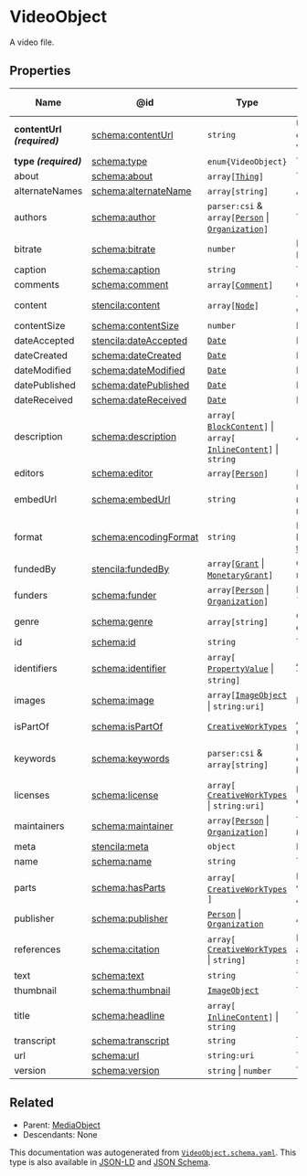 # VideoObject

A video file.

## Properties

| Name                        | @id                                                                   | Type                                                                                                         | Description                                                                                                              | Inherited from                 |
| --------------------------- | --------------------------------------------------------------------- | ------------------------------------------------------------------------------------------------------------ | ------------------------------------------------------------------------------------------------------------------------ | ------------------------------ |
| **contentUrl _(required)_** | [schema:contentUrl](https://schema.org/contentUrl)                    | `string`                                                                                                     | URL for the actual bytes of the media object, for example the image file or video file.                                  | [MediaObject](./MediaObject)   |
| **type _(required)_**       | [schema:type](https://schema.org/type)                                | `enum{`​`VideoObject`​`}`                                                                                    | The name of the type.                                                                                                    | [Entity](./Entity)             |
| about                       | [schema:about](https://schema.org/about)                              | `array[`​[`Thing`](./Thing)​`]`                                                                              | The subject matter of the content.                                                                                       | [CreativeWork](./CreativeWork) |
| alternateNames              | [schema:alternateName](https://schema.org/alternateName)              | `array[`​`string`​`]`                                                                                        | Alternate names (aliases) for the item.                                                                                  | [Thing](./Thing)               |
| authors                     | [schema:author](https://schema.org/author)                            | `parser:csi` & `array[`​[`Person`](./Person) \| [`Organization`](./Organization)​`]`                         | The authors of this creative work.                                                                                       | [CreativeWork](./CreativeWork) |
| bitrate                     | [schema:bitrate](https://schema.org/bitrate)                          | `number`                                                                                                     | Bitrate in megabits per second (Mbit/s, Mb/s, Mbps).                                                                     | [MediaObject](./MediaObject)   |
| caption                     | [schema:caption](https://schema.org/caption)                          | `string`                                                                                                     | The caption for this video recording.                                                                                    | [VideoObject](./VideoObject)   |
| comments                    | [schema:comment](https://schema.org/comment)                          | `array[`​[`Comment`](./Comment)​`]`                                                                          | Comments about this creative work.                                                                                       | [CreativeWork](./CreativeWork) |
| content                     | [stencila:content](https://schema.stenci.la/content.jsonld)           | `array[`​[`Node`](./Node)​`]`                                                                                | The structured content of this creative work c.f. property \`text\`.                                                     | [CreativeWork](./CreativeWork) |
| contentSize                 | [schema:contentSize](https://schema.org/contentSize)                  | `number`                                                                                                     | File size in megabits (Mbit, Mb).                                                                                        | [MediaObject](./MediaObject)   |
| dateAccepted                | [stencila:dateAccepted](https://schema.stenci.la/dateAccepted.jsonld) | [`Date`](./Date)                                                                                             | Date/time of acceptance.                                                                                                 | [CreativeWork](./CreativeWork) |
| dateCreated                 | [schema:dateCreated](https://schema.org/dateCreated)                  | [`Date`](./Date)                                                                                             | Date/time of creation.                                                                                                   | [CreativeWork](./CreativeWork) |
| dateModified                | [schema:dateModified](https://schema.org/dateModified)                | [`Date`](./Date)                                                                                             | Date/time of most recent modification.                                                                                   | [CreativeWork](./CreativeWork) |
| datePublished               | [schema:datePublished](https://schema.org/datePublished)              | [`Date`](./Date)                                                                                             | Date of first publication.                                                                                               | [CreativeWork](./CreativeWork) |
| dateReceived                | [schema:dateReceived](https://schema.org/dateReceived)                | [`Date`](./Date)                                                                                             | Date/time that work was received.                                                                                        | [CreativeWork](./CreativeWork) |
| description                 | [schema:description](https://schema.org/description)                  | `array[`​[`BlockContent`](./BlockContent)​`]` \| `array[`​[`InlineContent`](./InlineContent)​`]` \| `string` | A description of the item.                                                                                               | [Thing](./Thing)               |
| editors                     | [schema:editor](https://schema.org/editor)                            | `array[`​[`Person`](./Person)​`]`                                                                            | People who edited the \`CreativeWork\`.                                                                                  | [CreativeWork](./CreativeWork) |
| embedUrl                    | [schema:embedUrl](https://schema.org/embedUrl)                        | `string`                                                                                                     | URL that can be used to embed the media on a web page via a specific media player.                                       | [MediaObject](./MediaObject)   |
| format                      | [schema:encodingFormat](https://schema.org/encodingFormat)            | `string`                                                                                                     | Media type (MIME type) as per http&#x3A;//www.iana.org/assignments/media-types/media-types.xhtml.                        | [MediaObject](./MediaObject)   |
| fundedBy                    | [stencila:fundedBy](https://schema.stenci.la/fundedBy.jsonld)         | `array[`​[`Grant`](./Grant) \| [`MonetaryGrant`](./MonetaryGrant)​`]`                                        | Grants that funded the \`CreativeWork\`; reverse of \`fundedItems\`.                                                     | [CreativeWork](./CreativeWork) |
| funders                     | [schema:funder](https://schema.org/funder)                            | `array[`​[`Person`](./Person) \| [`Organization`](./Organization)​`]`                                        | People or organizations that funded the \`CreativeWork\`.                                                                | [CreativeWork](./CreativeWork) |
| genre                       | [schema:genre](https://schema.org/genre)                              | `array[`​`string`​`]`                                                                                        | Genre of the creative work, broadcast channel or group.                                                                  | [CreativeWork](./CreativeWork) |
| id                          | [schema:id](https://schema.org/id)                                    | `string`                                                                                                     | The identifier for this item.                                                                                            | [Entity](./Entity)             |
| identifiers                 | [schema:identifier](https://schema.org/identifier)                    | `array[`​[`PropertyValue`](./PropertyValue) \| `string`​`]`                                                  | Any kind of identifier for any kind of Thing.                                                                            | [Thing](./Thing)               |
| images                      | [schema:image](https://schema.org/image)                              | `array[`​[`ImageObject`](./ImageObject) \| `string:uri`​`]`                                                  | Images of the item.                                                                                                      | [Thing](./Thing)               |
| isPartOf                    | [schema:isPartOf](https://schema.org/isPartOf)                        | [`CreativeWorkTypes`](./CreativeWorkTypes)                                                                   | An item or other CreativeWork that this CreativeWork is a part of.                                                       | [CreativeWork](./CreativeWork) |
| keywords                    | [schema:keywords](https://schema.org/keywords)                        | `parser:csi` & `array[`​`string`​`]`                                                                         | Keywords or tags used to describe this content. Multiple entries in a keywords list are typically delimited by commas.   | [CreativeWork](./CreativeWork) |
| licenses                    | [schema:license](https://schema.org/license)                          | `array[`​[`CreativeWorkTypes`](./CreativeWorkTypes) \| `string:uri`​`]`                                      | License documents that applies to this content, typically indicated by URL.                                              | [CreativeWork](./CreativeWork) |
| maintainers                 | [schema:maintainer](https://schema.org/maintainer)                    | `array[`​[`Person`](./Person) \| [`Organization`](./Organization)​`]`                                        | The people or organizations who maintain this CreativeWork.                                                              | [CreativeWork](./CreativeWork) |
| meta                        | [stencila:meta](https://schema.stenci.la/meta.jsonld)                 | `object`                                                                                                     | Metadata associated with this item.                                                                                      | [Entity](./Entity)             |
| name                        | [schema:name](https://schema.org/name)                                | `string`                                                                                                     | The name of the item.                                                                                                    | [Thing](./Thing)               |
| parts                       | [schema:hasParts](https://schema.org/hasParts)                        | `array[`​[`CreativeWorkTypes`](./CreativeWorkTypes)​`]`                                                      | Elements of the collection which can be a variety of different elements, such as Articles, Datatables, Tables and more.  | [CreativeWork](./CreativeWork) |
| publisher                   | [schema:publisher](https://schema.org/publisher)                      | [`Person`](./Person) \| [`Organization`](./Organization)                                                     | A publisher of the CreativeWork.                                                                                         | [CreativeWork](./CreativeWork) |
| references                  | [schema:citation](https://schema.org/citation)                        | `array[`​[`CreativeWorkTypes`](./CreativeWorkTypes) \| `string`​`]`                                          | References to other creative works, such as another publication, web page, scholarly article, etc.                       | [CreativeWork](./CreativeWork) |
| text                        | [schema:text](https://schema.org/text)                                | `string`                                                                                                     | The textual content of this creative work.                                                                               | [CreativeWork](./CreativeWork) |
| thumbnail                   | [schema:thumbnail](https://schema.org/thumbnail)                      | [`ImageObject`](./ImageObject)                                                                               | Thumbnail image of this video recording.                                                                                 | [VideoObject](./VideoObject)   |
| title                       | [schema:headline](https://schema.org/headline)                        | `array[`​[`InlineContent`](./InlineContent)​`]` \| `string`                                                  | The title of the creative work.                                                                                          | [CreativeWork](./CreativeWork) |
| transcript                  | [schema:transcript](https://schema.org/transcript)                    | `string`                                                                                                     | The transcript of this video recording.                                                                                  | [VideoObject](./VideoObject)   |
| url                         | [schema:url](https://schema.org/url)                                  | `string:uri`                                                                                                 | The URL of the item.                                                                                                     | [Thing](./Thing)               |
| version                     | [schema:version](https://schema.org/version)                          | `string` \| `number`                                                                                         | The version of the creative work.                                                                                        | [CreativeWork](./CreativeWork) |

## Related

-   Parent: [MediaObject](./MediaObject)
-   Descendants: None

 This documentation was autogenerated from [`VideoObject.schema.yaml`](https://github.com/stencila/schema/blob/master/schema/VideoObject.schema.yaml). This type is also available in [JSON-LD](https://schema.org/VideoObject) and [JSON Schema](https://schema.stenci.la/VideoObject.schema.json).
